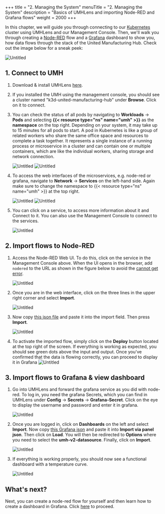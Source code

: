 +++
title = "2. Managing the System"
menuTitle = "2. Managing the System"
description = "Basics of UMHLens and importing Node-RED and Grafana flows"
weight = 2000
+++

In this chapter, we will guide you through connecting to our [Kubernetes](https://learn.umh.app/lesson/introduction-into-it-ot-docker-kubernetes-and-helm/)
cluster using UMHLens and our Management Console. Then, we'll walk you through 
creating a [Node-RED](https://nodered.org/) 
flow and a [Grafana](https://grafana.com/) dashboard to show you, how data
flows through the stack of the United Manufacturing Hub.
Check out the image below for a sneak peek:


![Untitled](/images/getstarted/managingTheSystem/getStartedUMHSimplifiedpng.png)

##  1. Connect to UMH

1. Download & install UMHLens [here](https://github.com/united-manufacturing-hub/UMHLens/releases).
2. If you installed the UMH using the management console, you should see a
  cluster named "k3d-united-manufacturing-hub" under **Browse**. Click on it to
  connect.
3. You can check the status of all pods by navigating to **Workloads** -> 
  **Pods** and selecting **{{< resource type="ns" name="umh" >}}** as the **namespace** 
  on the top right. Depending on your system, it may take up to 15 minutes for 
  all pods to start. A pod in Kubernetes is like a group of related workers who 
  share the same  office space and resources to complete a task together.
  It represents a single instance of a running process or microservice in a 
  cluster and can contain one or multiple containers, which are like the
  individual workers, sharing storage and network connection. 

   ![Untitled](/images/getstarted/managingTheSystem/getStartedManagingPods.png?width=75%)
   ![Untitled](/images/getstarted/managingTheSystem/LensSelectNamespace.png)
4. To access the web interfaces of the microservices, e.g. node-red or grafana, navigate to **Network** -> **Services** on
   the left-hand side. Again make sure to change the namespace to {{< resource type="ns" name="umh" >}} at the top right.

   ![Untitled](/images/getstarted/managingTheSystem/getStartedManagingServices.png?width=75%)
   ![Untitled](/images/getstarted/managingTheSystem/LensSelectNamespace.png)
5. You can click on a service, to access more information about it and Connect 
  to it. You can also use the Management Console to connect to the services.

   ![Untitled](/images/getstarted/managingTheSystem/getStartedManagingForwarding.png?width=75%)


## 2. Import flows to Node-RED

1. Access the Node-RED Web UI. To do this, click on the service in the 
  Management Console
 above. When the UI opens 
   in the browser, add `nodered` to the URL as shown in the figure below to avoid the [cannot get error](https://learn.umh.app/course/how-to-fix-cannot-get-error-in-node-red/).

   ![Untitled](/images/getstarted/managingTheSystem/getStartedManagingCannotGet.png?width=75%)
2. Once you are in the web interface, click on the three lines in the upper right corner and select **Import**.

   ![Untitled](/images/getstarted/managingTheSystem/getStartedManagingImport.png?width=75%)

3. Now copy [this json file](/json/getstarted/noderedGetStarted.json) and paste it into the import field. Then press **Import**.

   ![Untitled](/images/getstarted/managingTheSystem/getStartedManagingPasteJson.png?width=75%)
4. To activate the imported flow, simply click on the **Deploy** button located at the top right of the screen. 
   If everything is working as expected, you should see green dots above the input and output. Once you've confirmed 
   that the data is flowing correctly, you can proceed to display it in Grafana
   ![Untitled](/images/getstarted/managingTheSystem/getStartedManagingDeploy.png?width=75%)


## 3. Import flows to Grafana & view dashboard

1. Go into UMHLens and forward the grafana service as you did with node-red. To log in, you need the grafana Secrets, 
   which you can find in UMHLens under **Config** -> **Secrets** -> **Grafana-Secret**. Click on the eye to display the username and password and enter it in grafana.

   ![Untitled](/images/getstarted/managingTheSystem/getStartedManagingGrafanaSecrets.png?width=75%)
2. Once you are logged in, click on **Dashboards** on the left and select **Import**. Now copy [this Grafana json](/json/getstarted/GrafanaGetStarted.json) and paste it into **Import via panel json**. Then click on **Load**. You will then be redirected to **Options** where you need to select the **umh-v2-datasource**. Finally, click on **Import**.

   ![Untitled](/images/getstarted/managingTheSystem/getStartedManagingGrafanaImport.png?width=75%)
3. If everything is working properly, you should now see a functional dashboard with a temperature curve.

   ![Untitled](/images/getstarted/managingTheSystem/getStartedManagingGrafanaDashboard.png?width=75%)


## What's next?

Next, you can create a node-red flow for yourself and then learn how to create a dashboard in Grafana. Click [here](/docs/getstarted/dataacquisitionmanipulation) to proceed.